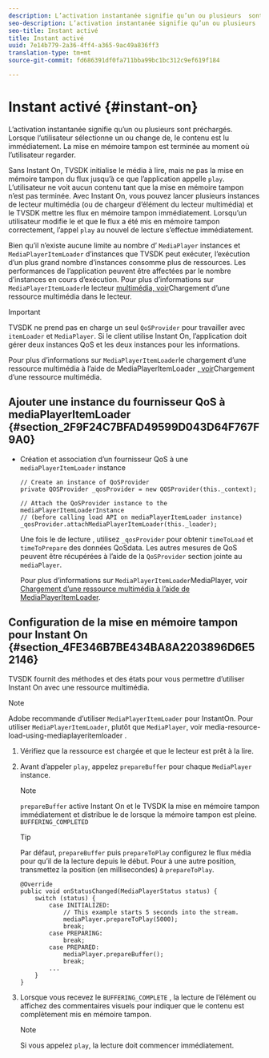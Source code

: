 ```yaml
---
description: L’activation instantanée signifie qu’un ou plusieurs  sont préchargés. Lorsque l’utilisateur sélectionne un  ou change de, le contenu est lu immédiatement. La mise en mémoire tampon est terminée au moment où l’utilisateur  regarder.
seo-description: L’activation instantanée signifie qu’un ou plusieurs  sont préchargés. Lorsque l’utilisateur sélectionne un  ou change de, le contenu est lu immédiatement. La mise en mémoire tampon est terminée au moment où l’utilisateur  regarder.
seo-title: Instant activé
title: Instant activé
uuid: 7e14b779-2a36-4ff4-a365-9ac49a836ff3
translation-type: tm+mt
source-git-commit: fd686391df0fa711bba99bc1bc312c9ef619f184

---
```



# Instant activé {#instant-on}

L’activation instantanée signifie qu’un ou plusieurs  sont préchargés. Lorsque l’utilisateur sélectionne un  ou change de, le contenu est lu immédiatement. La mise en mémoire tampon est terminée au moment où l’utilisateur  regarder.

Sans Instant On, TVSDK initialise le média à lire, mais ne pas la mise en mémoire tampon du flux jusqu’à ce que l’application appelle `play`. L’utilisateur ne voit aucun contenu tant que la mise en mémoire tampon n’est pas terminée. Avec Instant On, vous pouvez lancer plusieurs instances de lecteur multimédia (ou de chargeur d’élément du lecteur multimédia) et le TVSDK  mettre les flux en mémoire tampon immédiatement. Lorsqu’un utilisateur modifie le et que le flux a été mis en mémoire tampon correctement, l’appel `play` au nouvel  de lecture  s’effectue immédiatement.

Bien qu’il n’existe aucune limite au nombre d’ `MediaPlayer` instances et `MediaPlayerItemLoader` d’instances que TVSDK peut exécuter, l’exécution d’un plus grand nombre d’instances consomme plus de ressources. Les performances de l’application peuvent être affectées par le nombre d’instances en cours d’exécution. Pour plus d’informations sur `MediaPlayerItemLoader`le lecteur [multimédia, voir](../../../tvsdk-2.7-for-android/content-playback-options/mediaplayer-initialize-for-video/t-psdk-android-2.7-media-resource-load.md)Chargement d’une ressource multimédia dans le lecteur.

>[!IMPORTANT]
>
>TVSDK ne prend pas en charge un seul `QoSProvider` pour travailler avec `itemLoader` et `MediaPlayer`. Si le client utilise Instant On, l’application doit gérer deux instances QoS et les deux instances pour les informations.

Pour plus d’informations sur `MediaPlayerItemLoader`le chargement d’une ressource multimédia à l’aide de MediaPlayerItemLoader [, voir](../../../tvsdk-2.7-for-android/content-playback-options/mediaplayer-initialize-for-video/t-psdk-android-2.7-media-resource-load-using-mediaplayeritemloader.md)Chargement d’une ressource multimédia.

## Ajouter une instance du fournisseur QoS à mediaPlayerItemLoader {#section_2F9F24C7BFAD49599D043D64F767F9A0}

* Création et association d’un fournisseur QoS à une `mediaPlayerItemLoader` instance

   ```
   // Create an instance of QoSProvider  
   private QOSProvider _qosProvider = new QOSProvider(this._context);  
   
   // Attach the QoSProvider instance to the mediaPlayerItemLoaderInstance  
   // (before calling load API on mediaPlayerItemLoader instance)  
   _qosProvider.attachMediaPlayerItemLoader(this._loader); 
   ```

   Une fois le de lecture , utilisez `_qosProvider` pour obtenir `timeToLoad` et `timeToPrepare` des données QoSdata. Les autres mesures de QoS peuvent être récupérées à l’aide de la `QoSProvider` section jointe au `mediaPlayer`.

   Pour plus d’informations sur `MediaPlayerItemLoader`MediaPlayer, voir [Chargement d’une ressource multimédia à l’aide de MediaPlayerItemLoader](../../../tvsdk-2.7-for-android/content-playback-options/mediaplayer-initialize-for-video/t-psdk-android-2.7-media-resource-load-using-mediaplayeritemloader.md#use-mediaplayeritemloader).

## Configuration de la mise en mémoire tampon pour Instant On {#section_4FE346B7BE434BA8A2203896D6E52146}

TVSDK fournit des méthodes et des états pour vous permettre d’utiliser Instant On avec une ressource multimédia.

>[!NOTE]
>
>Adobe recommande d’utiliser `MediaPlayerItemLoader` pour InstantOn. Pour utiliser `MediaPlayerItemLoader`, plutôt que `MediaPlayer`, voir media-resource-load-using-mediaplayeritemloader .

1. Vérifiez que la ressource est chargée et que le lecteur est prêt à la lire.
1. Avant d’appeler `play`, appelez `prepareBuffer` pour chaque `MediaPlayer` instance.

   >[!NOTE]
   >
   >`prepareBuffer` active Instant On et le TVSDK  la mise en mémoire tampon immédiatement et distribue le  de lorsque la mémoire tampon est pleine. `BUFFERING_COMPLETED`

   >[!TIP]
   >
   >Par défaut, `prepareBuffer` puis `prepareToPlay` configurez le flux média pour qu’il  de la lecture depuis le début. Pour  à une autre position, transmettez la position (en millisecondes) à `prepareToPlay`.

   ```
   @Override 
   public void onStatusChanged(MediaPlayerStatus status) { 
       switch (status) { 
           case INITIALIZED: 
               // This example starts 5 seconds into the stream. 
               mediaPlayer.prepareToPlay(5000); 
               break; 
           case PREPARING: 
               break; 
           case PREPARED: 
               mediaPlayer.prepareBuffer(); 
               break; 
           ... 
       } 
   }
   ```

1. Lorsque vous recevez le `BUFFERING_COMPLETE` ,  la lecture de l’élément ou affichez des commentaires visuels pour indiquer que le contenu est complètement mis en mémoire tampon.

   >[!NOTE]
   >
   >Si vous appelez `play`, la lecture doit commencer immédiatement.

